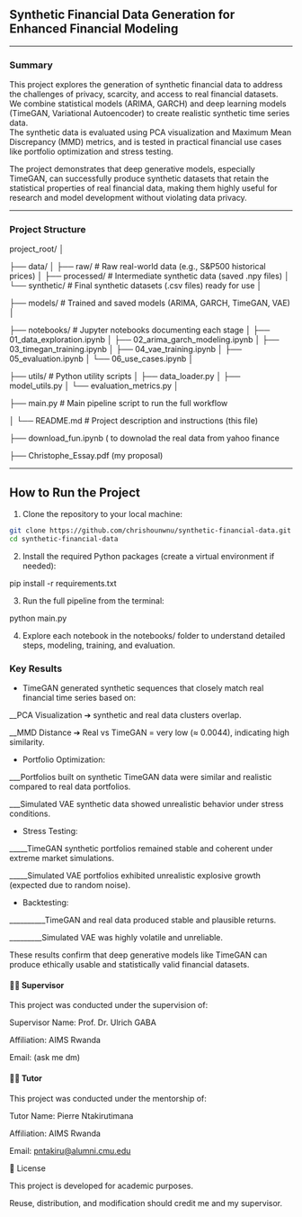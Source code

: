 ## Synthetic Financial Data Generation for Enhanced Financial Modeling

---

### Summary

This project explores the generation of synthetic financial data to address the challenges of privacy, scarcity, and access to real financial datasets.  
We combine statistical models (ARIMA, GARCH) and deep learning models (TimeGAN, Variational Autoencoder) to create realistic synthetic time series data.  
The synthetic data is evaluated using PCA visualization and Maximum Mean Discrepancy (MMD) metrics, and is tested in practical financial use cases like portfolio optimization and stress testing.

The project demonstrates that deep generative models, especially TimeGAN, can successfully produce synthetic datasets that retain the statistical properties of real financial data, making them highly useful for research and model development without violating data privacy.

---

### Project Structure

project_root/ │ 

├── data/ │ ├── raw/ # Raw real-world data (e.g., S&P500 historical prices) │ ├── processed/ # Intermediate synthetic data (saved .npy files) │ └── synthetic/ # Final synthetic datasets (.csv files) ready for use │ 

├── models/ # Trained and saved models (ARIMA, GARCH, TimeGAN, VAE) │ 

├── notebooks/ # Jupyter notebooks documenting each stage │ ├── 01_data_exploration.ipynb │ ├── 02_arima_garch_modeling.ipynb │ ├── 03_timegan_training.ipynb │ ├── 04_vae_training.ipynb │ ├── 05_evaluation.ipynb │ └── 06_use_cases.ipynb │ 

├── utils/ # Python utility scripts │ ├── data_loader.py │ ├── model_utils.py │ └── evaluation_metrics.py │ 

├── main.py # Main pipeline script to run the full workflow 

│ └── README.md # Project description and instructions (this file)

├── download_fun.ipynb ( to downolad the real data from yahoo finance

├── Christophe_Essay.pdf (my proposal)


---

## How to Run the Project

1. Clone the repository to your local machine:

```bash
git clone https://github.com/chrishounwnu/synthetic-financial-data.git
cd synthetic-financial-data

````

2. Install the required Python packages (create a virtual environment if needed):

pip install -r requirements.txt

3. Run the full pipeline from the terminal:

python main.py

4. Explore each notebook in the notebooks/ folder to understand detailed steps, modeling, training, and evaluation.

 ### Key Results
 
- TimeGAN generated synthetic sequences that closely match real financial time series based on:

 __PCA Visualization ➔ synthetic and real data clusters overlap.

__MMD Distance ➔ Real vs TimeGAN = very low (≈ 0.0044), indicating high similarity.

- Portfolio Optimization:

___Portfolios built on synthetic TimeGAN data were similar and realistic compared to real data portfolios.

___Simulated VAE synthetic data showed unrealistic behavior under stress conditions.

- Stress Testing:

_____TimeGAN synthetic portfolios remained stable and coherent under extreme market simulations.

_____Simulated VAE portfolios exhibited unrealistic explosive growth (expected due to random noise).

- Backtesting:

__________TimeGAN and real data produced stable and plausible returns.

_________Simulated VAE was highly volatile and unreliable.

These results confirm that deep generative models like TimeGAN can produce ethically usable and statistically valid financial datasets.

#### 👨‍🏫 Supervisor

This project was conducted under the supervision of:

Supervisor Name: Prof. Dr. Ulrich GABA

Affiliation: AIMS Rwanda

Email: (ask me dm)

#### 👨‍🏫 Tutor

This project was conducted under the mentorship of:

Tutor Name: Pierre Ntakirutimana

Affiliation: AIMS Rwanda

Email: pntakiru@alumni.cmu.edu


📜 License

This project is developed for academic purposes.

Reuse, distribution, and modification should credit me and  my supervisor.
